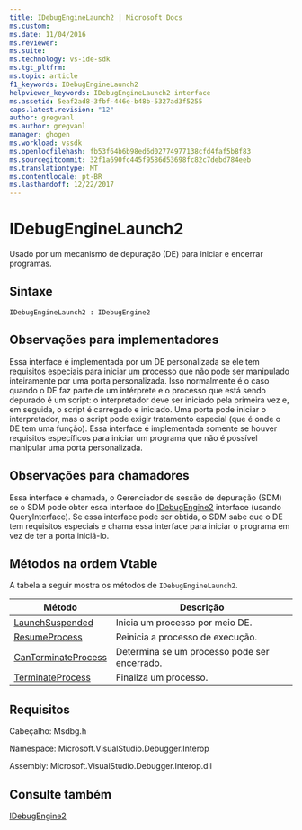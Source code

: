 ```yaml
---
title: IDebugEngineLaunch2 | Microsoft Docs
ms.custom: 
ms.date: 11/04/2016
ms.reviewer: 
ms.suite: 
ms.technology: vs-ide-sdk
ms.tgt_pltfrm: 
ms.topic: article
f1_keywords: IDebugEngineLaunch2
helpviewer_keywords: IDebugEngineLaunch2 interface
ms.assetid: 5eaf2ad8-3fbf-446e-b48b-5327ad3f5255
caps.latest.revision: "12"
author: gregvanl
ms.author: gregvanl
manager: ghogen
ms.workload: vssdk
ms.openlocfilehash: fb53f64b6b98ed6d02774977138cfd4faf5b8f83
ms.sourcegitcommit: 32f1a690fc445f9586d53698fc82c7debd784eeb
ms.translationtype: MT
ms.contentlocale: pt-BR
ms.lasthandoff: 12/22/2017
---
```

# <a name="idebugenginelaunch2"></a>IDebugEngineLaunch2
Usado por um mecanismo de depuração (DE) para iniciar e encerrar programas.  
  
## <a name="syntax"></a>Sintaxe  
  
```  
IDebugEngineLaunch2 : IDebugEngine2  
```  
  
## <a name="notes-for-implementers"></a>Observações para implementadores  
 Essa interface é implementada por um DE personalizada se ele tem requisitos especiais para iniciar um processo que não pode ser manipulado inteiramente por uma porta personalizada. Isso normalmente é o caso quando o DE faz parte de um intérprete e o processo que está sendo depurado é um script: o interpretador deve ser iniciado pela primeira vez e, em seguida, o script é carregado e iniciado. Uma porta pode iniciar o interpretador, mas o script pode exigir tratamento especial (que é onde o DE tem uma função). Essa interface é implementada somente se houver requisitos específicos para iniciar um programa que não é possível manipular uma porta personalizada.  
  
## <a name="notes-for-callers"></a>Observações para chamadores  
 Essa interface é chamada, o Gerenciador de sessão de depuração (SDM) se o SDM pode obter essa interface do [IDebugEngine2](../../../extensibility/debugger/reference/idebugengine2.md) interface (usando QueryInterface). Se essa interface pode ser obtida, o SDM sabe que o DE tem requisitos especiais e chama essa interface para iniciar o programa em vez de ter a porta iniciá-lo.  
  
## <a name="methods-in-vtable-order"></a>Métodos na ordem Vtable  
 A tabela a seguir mostra os métodos de `IDebugEngineLaunch2`.  
  
|Método|Descrição|  
|------------|-----------------|  
|[LaunchSuspended](../../../extensibility/debugger/reference/idebugenginelaunch2-launchsuspended.md)|Inicia um processo por meio DE.|  
|[ResumeProcess](../../../extensibility/debugger/reference/idebugenginelaunch2-resumeprocess.md)|Reinicia a processo de execução.|  
|[CanTerminateProcess](../../../extensibility/debugger/reference/idebugenginelaunch2-canterminateprocess.md)|Determina se um processo pode ser encerrado.|  
|[TerminateProcess](../../../extensibility/debugger/reference/idebugenginelaunch2-terminateprocess.md)|Finaliza um processo.|  
  
## <a name="requirements"></a>Requisitos  
 Cabeçalho: Msdbg.h  
  
 Namespace: Microsoft.VisualStudio.Debugger.Interop  
  
 Assembly: Microsoft.VisualStudio.Debugger.Interop.dll  
  
## <a name="see-also"></a>Consulte também  
 [IDebugEngine2](../../../extensibility/debugger/reference/idebugengine2.md)